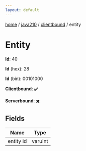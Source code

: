 ```yaml
---
layout: default
---
```


[home](/)  /  [java210](/protocol/java210)  /  [clientbound](/protocol/java210/clientbound)  /  entity

# Entity

**Id**: 40

**Id** (hex): 28

**Id** (bin): 00101000

**Clientbound**: ✔️

**Serverbound**: ✖️

## Fields

Name | Type
---|---
entity id | varuint

